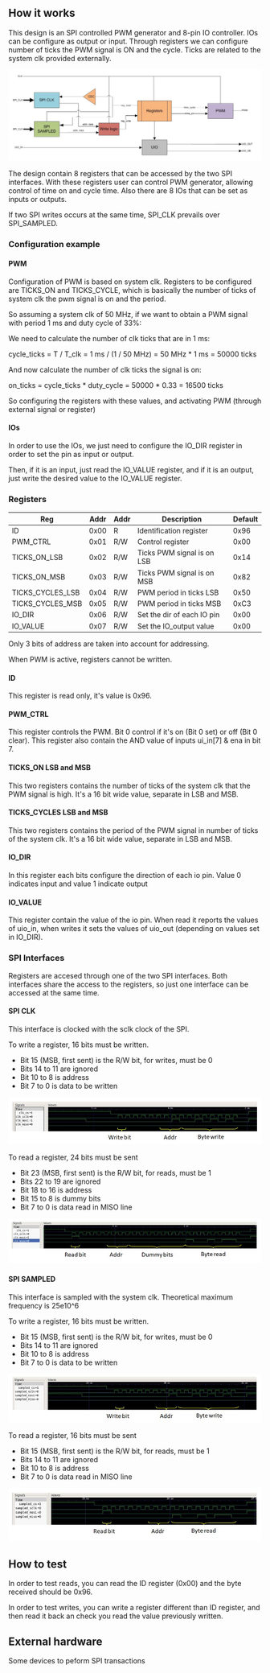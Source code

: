 <!---

This file is used to generate your project datasheet. Please fill in the information below and delete any unused
sections.

You can also include images in this folder and reference them in the markdown. Each image must be less than
512 kb in size, and the combined size of all images must be less than 1 MB.
-->

## How it works

This design is an SPI controlled PWM generator and 8-pin IO controller. IOs can be configure as output or input. Through registers we can configure number of ticks the PWM signal is ON and the cycle. Ticks are related to the system clk provided externally.

![Block diagram](images/1.jpg)

The design contain 8 registers that can be accessed by the two SPI interfaces. With these registers user can control PWM generator, allowing control of time on and cycle time. Also there are 8 IOs that can be set as inputs or outputs.

If two SPI writes occurs at the same time, SPI_CLK prevails over SPI_SAMPLED. 

### Configuration example

#### PWM

Configuration of PWM is based on system clk. Registers to be configured are TICKS_ON and TICKS_CYCLE, which is basically the number of ticks of system clk the pwm signal is on and the period.

So assuming a system clk of 50 MHz, if we want to obtain a PWM signal with period 1 ms and duty cycle of 33%:

We need to calculate the number of clk ticks that are in 1 ms:

cycle_ticks = T / T_clk = 1 ms / (1 / 50 MHz) = 50 MHz * 1 ms = 50000 ticks

And now calculate the number of clk ticks the signal is on:

on_ticks = cycle_ticks * duty_cycle = 50000 * 0.33 = 16500 ticks

So configuring the registers with these values, and activating PWM (through external signal or register)

#### IOs

In order to use the IOs, we just need to configure the IO_DIR register in order to set the pin as input or output.

Then, if it is an input, just read the IO_VALUE register, and if it is an output, just write the desired value to the IO_VALUE register.


### Registers

| Reg                 | Addr   | Addr | Description                  | Default |
|---------------------|--------|------|------------------------------|---------|
|   ID                |  0x00  | R    |  Identification register     |  0x96   |
|   PWM_CTRL          |  0x01  | R/W  |  Control register            |  0x00   |
|   TICKS_ON_LSB      |  0x02  | R/W  |  Ticks PWM signal is on LSB  |  0x14   |
|   TICKS_ON_MSB      |  0x03  | R/W  |  Ticks PWM signal is on MSB  |  0x82   |
|   TICKS_CYCLES_LSB  |  0x04  | R/W  |  PWM period in ticks LSB     |  0x50   |
|   TICKS_CYCLES_MSB  |  0x05  | R/W  |  PWM period in ticks MSB     |  0xC3   |
|   IO_DIR            |  0x06  | R/W  |  Set the dir of each IO pin  |  0x00   |
|   IO_VALUE          |  0x07  | R/W  |  Set the IO_output value     |  0x00   |

Only 3 bits of address are taken into account for addressing.

When PWM is active, registers cannot be written.

#### ID 

This register is read only, it's value is 0x96.

#### PWM_CTRL

This register controls the PWM. Bit 0 control if it's on (Bit 0 set) or off (Bit 0 clear). This register also contain the AND value of inputs ui_in[7] & ena in bit 7.

#### TICKS_ON LSB and MSB

This two registers contains the number of ticks of the system clk that the PWM signal is high. It's a 16 bit wide value, separate in LSB and MSB.

#### TICKS_CYCLES LSB and MSB

This two registers contains the period of the PWM signal in number of ticks of the system clk. It's a 16 bit wide value, separate in LSB and MSB.

#### IO_DIR

In this register each bits configure the direction of each io pin. Value 0 indicates input and value 1 indicate output

#### IO_VALUE

This register contain the value of the io pin. When read it reports the values of uio_in, when writes it sets the values of uio_out (depending on values set in IO_DIR).

### SPI Interfaces

Registers are accesed through one of the two SPI interfaces. Both interfaces share the access to the registers, so just one interface can be accessed at the same time.

#### SPI CLK

This interface is clocked with the sclk clock of the SPI.

To write a register, 16 bits must be written. 

- Bit 15 (MSB, first sent) is the R/W bit, for writes, must be 0
- Bits 14 to 11 are ignored
- Bit 10 to 8 is address
- Bit 7 to 0 is data to be written

![](images/2.jpg)

To read a register, 24 bits must be sent

- Bit 23 (MSB, first sent) is the R/W bit, for reads, must be 1
- Bits 22 to 19 are ignored
- Bit 18 to 16 is address
- Bit 15 to 8 is dummy bits
- Bit 7 to 0 is data read in MISO line

![](images/3.jpg)

#### SPI SAMPLED

This interface is sampled with the system clk. Theoretical maximum frequency is 25e10^6

To write a register, 16 bits must be written. 

- Bit 15 (MSB, first sent) is the R/W bit, for writes, must be 0
- Bits 14 to 11 are ignored
- Bit 10 to 8 is address
- Bit 7 to 0 is data to be written

![](images/4.jpg)

To read a register, 16 bits must be sent

- Bit 15 (MSB, first sent) is the R/W bit, for reads, must be 1
- Bits 14 to 11 are ignored
- Bit 10 to 8 is address
- Bit 7 to 0 is data read in MISO line

![](images/5.jpg)

## How to test

In order to test reads, you can read the ID register (0x00) and the byte received should be 0x96.

In order to test writes, you can write a register different than ID register, and then read it back an check
you read the value previously written.

## External hardware

Some devices to peform SPI transactions

